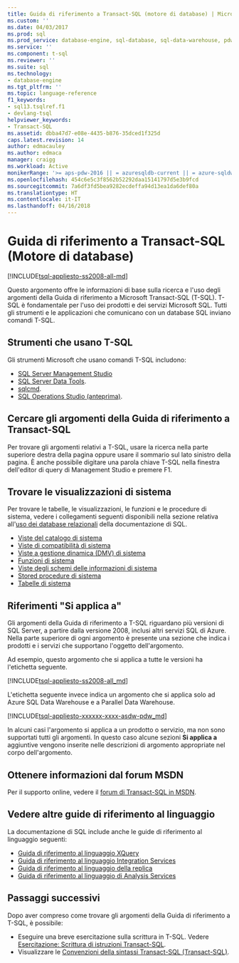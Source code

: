 ```yaml
---
title: Guida di riferimento a Transact-SQL (motore di database) | Microsoft Docs
ms.custom: ''
ms.date: 04/03/2017
ms.prod: sql
ms.prod_service: database-engine, sql-database, sql-data-warehouse, pdw
ms.service: ''
ms.component: t-sql
ms.reviewer: ''
ms.suite: sql
ms.technology:
- database-engine
ms.tgt_pltfrm: ''
ms.topic: language-reference
f1_keywords:
- sql13.tsqlref.f1
- devlang-tsql
helpviewer_keywords:
- Transact-SQL
ms.assetid: dbba47d7-e08e-4435-b876-35dced1f325d
caps.latest.revision: 14
author: edmacauley
ms.author: edmaca
manager: craigg
ms.workload: Active
monikerRange: '>= aps-pdw-2016 || = azuresqldb-current || = azure-sqldw-latest || >= sql-server-2016 || = sqlallproducts-allversions'
ms.openlocfilehash: 454c6e5c3f8562b52292daa15141797d5e3b9fcd
ms.sourcegitcommit: 7a6df3fd5bea9282ecdeffa94d13ea1da6def80a
ms.translationtype: HT
ms.contentlocale: it-IT
ms.lasthandoff: 04/16/2018
---
```

# <a name="transact-sql-reference-database-engine"></a>Guida di riferimento a Transact-SQL (Motore di database)
[!INCLUDE[tsql-appliesto-ss2008-all-md](../includes/tsql-appliesto-ss2008-all-md.md)]

Questo argomento offre le informazioni di base sulla ricerca e l'uso degli argomenti della Guida di riferimento a Microsoft Transact-SQL (T-SQL). T-SQL è fondamentale per l'uso dei prodotti e dei servizi Microsoft SQL. Tutti gli strumenti e le applicazioni che comunicano con un database SQL inviano comandi T-SQL.  

## <a name="tools-that-use-t-sql"></a>Strumenti che usano T-SQL

Gli strumenti Microsoft che usano comandi T-SQL includono:

- [SQL Server Management Studio](../ssms/download-sql-server-management-studio-ssms.md)
- [SQL Server Data Tools](../ssdt/download-sql-server-data-tools-ssdt.md).  
- [sqlcmd](../tools/sqlcmd-utility.md).  
- [SQL Operations Studio (anteprima)](https://docs.microsoft.com/sql/sql-operations-studio/download).  
  
 
## <a name="locate-the-transact-sql-reference-topics"></a>Cercare gli argomenti della Guida di riferimento a Transact-SQL  
  
Per trovare gli argomenti relativi a T-SQL, usare la ricerca nella parte superiore destra della pagina oppure usare il sommario sul lato sinistro della pagina. È anche possibile digitare una parola chiave T-SQL nella finestra dell'editor di query di Management Studio e premere F1. 
  

## <a name="find-system-views"></a>Trovare le visualizzazioni di sistema

Per trovare le tabelle, le visualizzazioni, le funzioni e le procedure di sistema, vedere i collegamenti seguenti disponibili nella sezione relativa all'[uso dei database relazionali](../relational-databases/database-features.md) della documentazione di SQL.

- [Viste del catalogo di sistema](../relational-databases/system-catalog-views/catalog-views-transact-sql.md)
- [Viste di compatibilità di sistema](../relational-databases/system-compatibility-views/system-compatibility-views-transact-sql.md)
- [Viste a gestione dinamica (DMV) di sistema](../relational-databases/system-dynamic-management-views/system-dynamic-management-views.md)
- [Funzioni di sistema](../relational-databases/system-functions/system-functions-for-transact-sql.md)
- [Viste degli schemi delle informazioni di sistema](../relational-databases/system-information-schema-views/system-information-schema-views-transact-sql.md)
- [Stored procedure di sistema](../relational-databases/system-stored-procedures/system-stored-procedures-transact-sql.md)
- [Tabelle di sistema](../relational-databases/system-tables/system-tables-transact-sql.md)

 
## <a name="applies-to-references"></a>Riferimenti "Si applica a"  
 Gli argomenti della Guida di riferimento a T-SQL riguardano più versioni di SQL Server, a partire dalla versione 2008, inclusi altri servizi SQL di Azure. Nella parte superiore di ogni argomento è presente una sezione che indica i prodotti e i servizi che supportano l'oggetto dell'argomento. 

Ad esempio, questo argomento che si applica a tutte le versioni ha l'etichetta seguente. 
  
 [!INCLUDE[tsql-appliesto-ss2008-all_md](../includes/tsql-appliesto-ss2008-all-md.md)]   

L'etichetta seguente invece indica un argomento che si applica solo ad Azure SQL Data Warehouse e a Parallel Data Warehouse.

[!INCLUDE[tsql-appliesto-xxxxxx-xxxx-asdw-pdw_md](../includes/tsql-appliesto-xxxxxx-xxxx-asdw-pdw-md.md)]

  
In alcuni casi l'argomento si applica a un prodotto o servizio, ma non sono supportati tutti gli argomenti. In questo caso alcune sezioni **Si applica a** aggiuntive vengono inserite nelle descrizioni di argomento appropriate nel corpo dell'argomento.  
 
## <a name="get-help-from-the-msdn-forum"></a>Ottenere informazioni dal forum MSDN  
  
Per il supporto online, vedere il [forum di Transact-SQL in MSDN](http://social.msdn.microsoft.com/Forums/en-US/home?forum=transactsql).  
 
## <a name="see-other-language-references"></a>Vedere altre guide di riferimento al linguaggio

La documentazione di SQL include anche le guide di riferimento al linguaggio seguenti:
  
- [Guida di riferimento al linguaggio XQuery](../xquery/xquery-language-reference-sql-server.md)
- [Guida di riferimento al linguaggio Integration Services](../integration-services/integration-services-language-reference.md)
- [Guida di riferimento al linguaggio della replica](../relational-databases/replication/replication-language-reference.md)
- [Guida di riferimento al linguaggio di Analysis Services](../mdx/analysis-services-language-reference.md)  


## <a name="next-steps"></a>Passaggi successivi

Dopo aver compreso come trovare gli argomenti della Guida di riferimento a T-SQL, è possibile:

- Eseguire una breve esercitazione sulla scrittura in T-SQL. Vedere [Esercitazione: Scrittura di istruzioni Transact-SQL](../t-sql/tutorial-writing-transact-sql-statements.md). 
- Visualizzare le [Convenzioni della sintassi Transact-SQL &#40;Transact-SQL&#41;](../t-sql/language-elements/transact-sql-syntax-conventions-transact-sql.md).  

  
  
